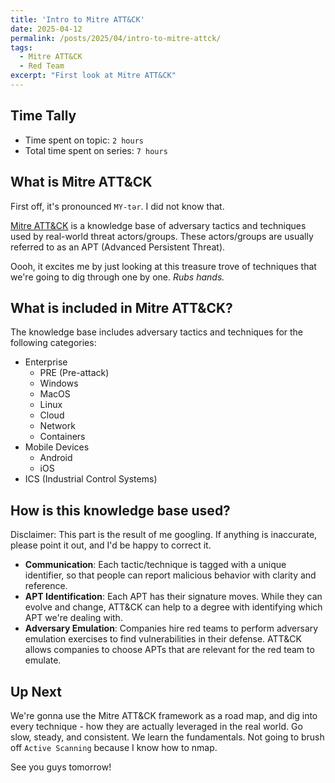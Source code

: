 ```yaml
---
title: 'Intro to Mitre ATT&CK'
date: 2025-04-12
permalink: /posts/2025/04/intro-to-mitre-attck/
tags:
  - Mitre ATT&CK
  - Red Team
excerpt: "First look at Mitre ATT&CK"
---
```


## Time Tally

- Time spent on topic: `2 hours`
- Total time spent on series: `7 hours`

## What is Mitre ATT&CK

First off, it's pronounced `MY-tər`. I did not know that.

[Mitre ATT&CK](https://attack.mitre.org/) is a knowledge base of adversary tactics and techniques used by real-world threat actors/groups. These actors/groups are usually referred to as an APT (Advanced Persistent Threat). 

Oooh, it excites me by just looking at this treasure trove of techniques that we're going to dig through one by one. *Rubs hands.* 

## What is included in Mitre ATT&CK?

The knowledge base includes adversary tactics and techniques for the following categories:
- Enterprise
	- PRE (Pre-attack)
	- Windows
	- MacOS
	- Linux
	- Cloud
	- Network
	- Containers
- Mobile Devices
	- Android
	- iOS
- ICS (Industrial Control Systems)

## How is this knowledge base used?

Disclaimer: This part is the result of me googling. If anything is inaccurate, please point it out, and I'd be happy to correct it.

- **Communication**: Each tactic/technique is tagged with a unique identifier, so that people can report malicious behavior with clarity and reference.
- **APT Identification**: Each APT has their signature moves. While they can evolve and change, ATT&CK can help to a degree with identifying which APT we're dealing with.
- **Adversary Emulation**: Companies hire red teams to perform adversary emulation exercises to find vulnerabilities in their defense. ATT&CK allows companies to choose APTs that are relevant for the red team to emulate. 

## Up Next

We're gonna use the Mitre ATT&CK framework as a road map, and dig into every technique - how they are actually leveraged in the real world. Go slow, steady, and consistent. We learn the fundamentals. Not going to brush off `Active Scanning` because I know how to nmap.

See you guys tomorrow!